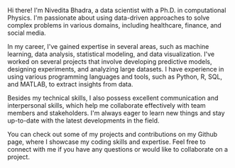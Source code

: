 
Hi there! I'm Nivedita Bhadra, a data scientist with a Ph.D. in computational Physics. I'm passionate about using data-driven approaches to solve complex problems in various domains, including healthcare, finance, and social media.

In my career, I've gained expertise in several areas, such as machine learning, data analysis, statistical modeling, and data visualization. I've worked on several projects that involve developing predictive models, designing experiments, and analyzing large datasets. I have experience in using various programming languages and tools, such as Python, R, SQL, and MATLAB, to extract insights from data.

Besides my technical skills, I also possess excellent communication and interpersonal skills, which help me collaborate effectively with team members and stakeholders. I'm always eager to learn new things and stay up-to-date with the latest developments in the field.

You can check out some of my projects and contributions on my Github page, where I showcase my coding skills and expertise. Feel free to connect with me if you have any questions or would like to collaborate on a project.

<!--


**BhadraNivedita/BhadraNivedita** is a ✨ _special_ ✨ repository because its `README.md` (this file) appears on your GitHub profile.

Here are some ideas to get you started:

Hi there! I'm Nivedita Bhadra, a data scientist with a Ph.D. in Physics. I'm passionate about using data-driven approaches to solve complex problems in various domains, including healthcare, finance, and social media.

In my career, I've gained expertise in several areas, such as machine learning, data analysis, statistical modeling, and data visualization. I've worked on several projects that involve developing predictive models, designing experiments, and analyzing large datasets. I have experience in using various programming languages and tools, such as Python, R, SQL, and Tableau, to extract insights from data.

Besides my technical skills, I also possess excellent communication and interpersonal skills, which help me collaborate effectively with team members and stakeholders. I'm always eager to learn new things and stay up-to-date with the latest developments in the field.

You can check out some of my projects and contributions on my Github page, where I showcase my coding skills and expertise. Feel free to connect with me if you have any questions or would like to collaborate on a project.
